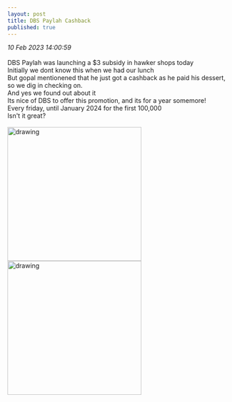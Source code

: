 ```yaml
---
layout: post
title: DBS Paylah Cashback
published: true
---
```

_10 Feb 2023 14:00:59_
<br>
<br>
DBS Paylah was launching a $3 subsidy in hawker shops today
<br>
Initially we dont know this when we had our lunch
<br>
But gopal mentionened that he just got a cashback as he paid his dessert,
<br>
so we dig in checking on.
<br>
And yes we found out about it
<br>
Its nice of DBS to offer this promotion, and its for a year somemore!
<br>
Every friday, until January 2024 for the first 100,000
<br>
Isn't it great?
<br>
<br>
<img src="https://drive.google.com/uc?export=view&id=1htr6gM75YUwb8UnX0xH1AuVd8pHtU591" alt="drawing" width="300"/>
<img src="https://drive.google.com/uc?export=view&id=1W0VZ5XLivy2ADxX5jfZ4rqcM1lyGXT-K" alt="drawing" width="300"/>
